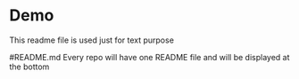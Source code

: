 # Demo
This readme file is used just for text purpose

#README.md
Every repo will have one README file and will be displayed at the bottom 
